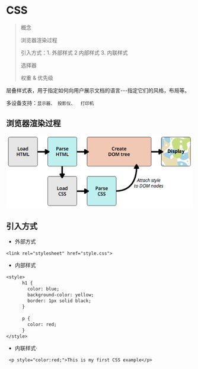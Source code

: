 # CSS

> 概念
>
> 浏览器渲染过程
>
> 引入方式：1. 外部样式 2 内部样式 3. 内联样式
>
> 选择器
>
> 权重 & 优先级

层叠样式表，用于指定如何向用户展示文档的语言---指定它们的风格，布局等。

多设备支持：`显示器、 投影仪、  打印机`

## 浏览器渲染过程

![](/assets/WX20170508-133437.png)

## 引入方式

* 外部方式

```
<link rel="stylesheet" href="style.css">
```

* 内部样式

```
<style>
      h1 {
        color: blue;
        background-color: yellow;
        border: 1px solid black;
      }

      p {
        color: red;
      }
</style>
```

* 内联样式·

```
 <p style="color:red;">This is my first CSS example</p>
```

## 



